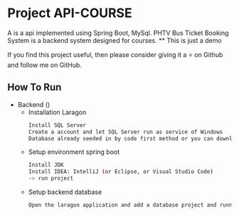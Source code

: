 


# Project API-COURSE

A is a api implemented using Spring Boot, MySql.
PHTV Bus Ticket Booking System is a backend system designed for courses.
**  This is  just a  demo

If you find this project useful, then please consider giving it a ⭐ on Github and follow me on GitHub.


## How To Run
-   Backend ()
       -   Installation Laragon
            ```bash
            Install SQL Server
            Create a account and let SQL Server run as service of Windows
            Database already seeded in by code first method or you can download database in document folder
            ```
       -   Setup environment spring boot
            ```bash
            Install JDK
            Install IDEA: IntelliJ (or Eclipse, or Visual Studio Code)
            -> run project
            ```   
       -   Setup backend database
            ```bash
            Open the laragon application and add a database project and running the project will automatically add tables and columns
            ```
           
